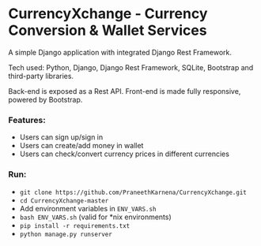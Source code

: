 # CurrencyXchange - Currency Conversion & Wallet Services

A simple Django application with integrated Django Rest Framework.

Tech used: Python, Django, Django Rest Framework, SQLite, Bootstrap and third-party libraries.

Back-end is exposed as a Rest API. Front-end is made fully responsive, powered by Bootstrap.

### Features:

*   Users can sign up/sign in
*   Users can create/add money in wallet
*   Users can check/convert currency prices in different currencies

### Run:

*   `git clone https://github.com/PraneethKarnena/CurrencyXchange.git`
*   `cd CurrencyXchange-master`
*   Add environment variables in `ENV_VARS.sh`
*   `bash ENV_VARS.sh` (valid for *nix environments)
*   `pip install -r requirements.txt`
*   `python manage.py runserver`
